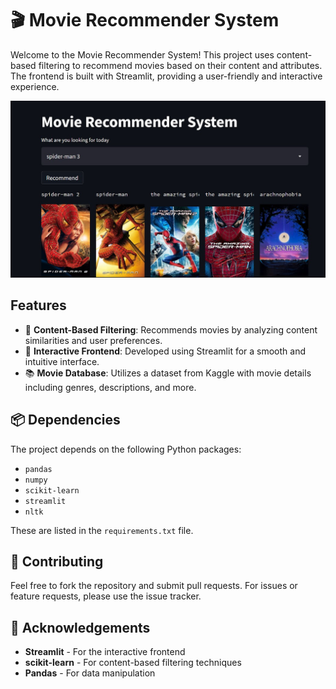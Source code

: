 # 🎬 Movie Recommender System

Welcome to the Movie Recommender System! This project uses content-based filtering to recommend movies based on their content and attributes. The frontend is built with Streamlit, providing a user-friendly and interactive experience.

![Demo](demo.jpg)

## Features
- 🎯 **Content-Based Filtering**: Recommends movies by analyzing content similarities and user preferences.
- 🌟 **Interactive Frontend**: Developed using Streamlit for a smooth and intuitive interface.
- 📚 **Movie Database**: Utilizes a dataset from Kaggle with movie details including genres, descriptions, and more.

## 📦 Dependencies
The project depends on the following Python packages:
- `pandas`
- `numpy`
- `scikit-learn`
- `streamlit`
- `nltk`

These are listed in the `requirements.txt` file.

## 🤝 Contributing
Feel free to fork the repository and submit pull requests. For issues or feature requests, please use the issue tracker.

## 🙏 Acknowledgements
- **Streamlit** - For the interactive frontend
- **scikit-learn** - For content-based filtering techniques
- **Pandas** - For data manipulation
